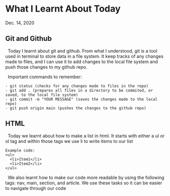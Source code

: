 # What I Learnt About Today
Dec. 14, 2020
## Git and Github

&nbsp; Today I learnt about git and github. From what I understood, git is a tool used in terminal to store data in a file system. 
It keep tracks of any changes made to files, and I can use it to add changes to the local file system and push those changes to my github repo.

&nbsp; Important commands to remember:

    - git status (checks for any changes made to files in the repo)
    - git add . (prepares all files in a directory to be commited, or saved, to the local file system)
    - git commit -m "YOUR MESSAGE" (saves the changes made to the local repo)
    - git push origin main (pushes the changes to the github repo)
    
## HTML
&nbsp; Today we learnt about how to make a list in html. It starts with either a ul or ol tag and within those tags we use li to write items to our list

    Example code:
    <ul>
      <li>Item1</li>
      <li>Item2</li>
    </ul>
    
&nbsp; We also learnt how to make our code more readable by using the following tags: nav, main, section, and article. We use these tasks so it can be easier to navigate through our code

